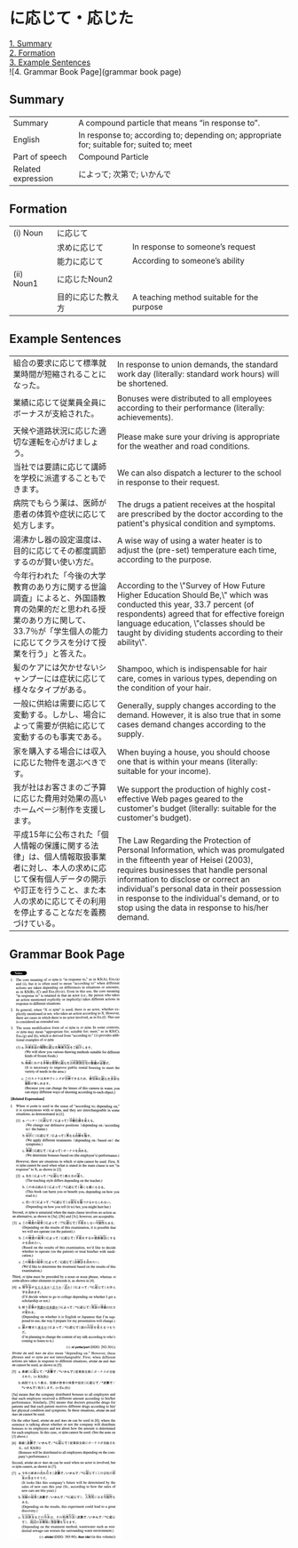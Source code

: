 # に応じて・応じた

[1. Summary](#summary)<br>
[2. Formation](#formation)<br>
[3. Example Sentences](#example-sentences)<br>
![4. Grammar Book Page](grammar book page)<br>


## Summary

<table><tr>   <td>Summary</td>   <td>A compound particle that means “in response to”.</td></tr><tr>   <td>English</td>   <td>In response to; according to; depending on; appropriate for; suitable for; suited to; meet</td></tr><tr>   <td>Part of speech</td>   <td>Compound Particle</td></tr><tr>   <td>Related expression</td>   <td>によって; 次第で; いかんで</td></tr></table>

## Formation

<table class="table"><tbody><tr class="tr head"><td class="td"><span class="numbers">(i)</span> <span class="bold">Noun</span></td><td class="td"><span class="concept">に応じて</span></td><td class="td"></td></tr><tr class="tr"><td class="td"></td><td class="td"><span>求め</span><span class="concept">に応じて</span></td><td class="td"><span>In response to someone’s request</span></td></tr><tr class="tr"><td class="td"></td><td class="td"><span>能力</span><span class="concept">に応じて</span></td><td class="td"><span>According to someone’s ability</span></td></tr><tr class="tr head"><td class="td"><span class="numbers">(ii)</span> <span class="bold">Noun<span class="subscript">1</span></span></td><td class="td"><span class="concept">に応じた</span><span>Noun<span class="subscript">2</span></span></td><td class="td"></td></tr><tr class="tr"><td class="td"></td><td class="td"><span>目的</span><span class="concept">に応じた</span><span>教え方</span></td><td class="td"><span>A teaching method suitable for the purpose</span></td></tr></tbody></table>

## Example Sentences

<table><tr>   <td>組合の要求に応じて標準就業時間が短縮されることになった。</td>   <td>In response to union demands, the standard work day (literally: standard work hours) will be shortened.</td></tr><tr>   <td>業績に応じて従業員全員にボーナスが支給された。</td>   <td>Bonuses were distributed to all employees according to their performance (literally: achievements).</td></tr><tr>   <td>天候や道路状況に応じた適切な運転を心がけましょう。</td>   <td>Please make sure your driving is appropriate for the weather and road conditions.</td></tr><tr>   <td>当社では要請に応じて講師を学校に派遣することもできます。</td>   <td>We can also dispatch a lecturer to the school in response to their request.</td></tr><tr>   <td>病院でもらう薬は、医師が患者の体質や症状に応じて処方します。</td>   <td>The drugs a patient receives at the hospital are prescribed by the doctor according to the patient's physical condition and symptoms.</td></tr><tr>   <td>湯沸かし器の設定温度は、目的に応じてその都度調節するのが賢い使い方だ。</td>   <td>A wise way of using a water heater is to adjust the (pre-set) temperature each time, according to the purpose.</td></tr><tr>   <td>今年行われた「今後の大学教育のあり方に関する世論調査」によると、外国語教育の効果的だと思われる授業のあり方に関して、33.7％が「学生個人の能力に応じてクラスを分けて授業を行う」と答えた。</td>   <td>According to the \"Survey of How Future Higher Education Should Be,\" which was conducted this year, 33.7 percent (of respondents) agreed that for effective foreign language education, \"classes should be taught by dividing students according to their ability\".</td></tr><tr>   <td>髪のケアには欠かせないシャンプーには症状に応じて様々なタイプがある。</td>   <td>Shampoo, which is indispensable for hair care, comes in various types, depending on the condition of your hair.</td></tr><tr>   <td>一般に供給は需要に応じて変動する。しかし、場合によって需要が供給に応じて変動するのも事実である。</td>   <td>Generally, supply changes according to the demand. However, it is also true that in some cases demand changes according to the supply.</td></tr><tr>   <td>家を購入する場合には収入に応じた物件を選ぶべきです。</td>   <td>When buying a house, you should choose one that is within your means (literally: suitable for your income).</td></tr><tr>   <td>我が社はお客さまのご予算に応じた費用対効果の高いホームページ制作を支援します。</td>   <td>We support the production of highly cost-effective Web pages geared to the customer's budget (literally: suitable for the customer's budget).</td></tr><tr>   <td>平成15年に公布された「個人情報の保護に関する法律」は、個人情報取扱事業者に対し、本人の求めに応じて保有個人データの開示や訂正を行うこと、また本人の求めに応じてその利用を停止することなだを義務づけている。</td>   <td>The Law Regarding the Protection of Personal Information, which was promulgated in the ﬁfteenth year of Heisei (2003), requires businesses that handle personal information to disclose or correct an individual's personal data in their possession in response to the individual's demand, or to stop using the data in response to his/her demand.</td></tr></table>

## Grammar Book Page

![](../img/Advancedに応じて／応じた.png)

